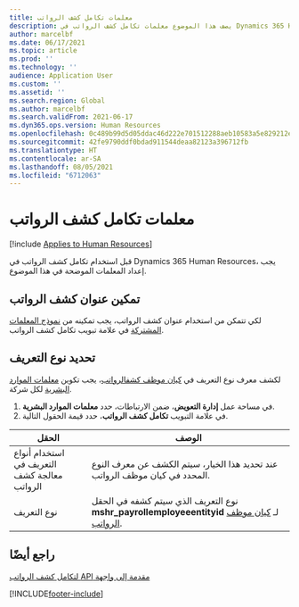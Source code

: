 ```yaml
---
title: معلمات تكامل كشف الرواتب
description: يصف هذا الموضوع معلمات تكامل كشف الرواتب في Dynamics 365 Human Resources.
author: marcelbf
ms.date: 06/17/2021
ms.topic: article
ms.prod: ''
ms.technology: ''
audience: Application User
ms.custom: ''
ms.assetid: ''
ms.search.region: Global
ms.author: marcelbf
ms.search.validFrom: 2021-06-17
ms.dyn365.ops.version: Human Resources
ms.openlocfilehash: 0c489b99d5d05ddac46d222e701512288aeb10583a5e829212e0e1c924622f16
ms.sourcegitcommit: 42fe9790ddf0bdad911544deaa82123a396712fb
ms.translationtype: HT
ms.contentlocale: ar-SA
ms.lasthandoff: 08/05/2021
ms.locfileid: "6712063"
---
```

# <a name="payroll-integration-parameters"></a>معلمات تكامل كشف الرواتب

[!include [Applies to Human Resources](../includes/applies-to-hr.md)]

قبل استخدام تكامل كشف الرواتب في Dynamics 365 Human Resources، يجب إعداد المعلمات الموضحة في هذا الموضوع.

## <a name="enable-payroll-address"></a>تمكين عنوان كشف الرواتب

لكي تتمكن من استخدام عنوان كشف الرواتب، يجب تمكينه من [نموذج المعلمات المشتركة](hr-setup-shared-parameters.md) في علامة تبويب تكامل كشف الرواتب.

## <a name="define-the-identification-type"></a>تحديد نوع التعريف

لكشف معرف نوع التعريف في [كيان موظف كشفالرواتب](hr-admin-integration-payroll-api-payroll-employee.md)، يجب تكوين [معلمات الموارد البشرية](hr-setup-shared-parameters.md) لكل شركة.

1. في مساحة عمل **إدارة التعويض**، ضمن الارتباطات، حدد **معلمات الموارد البشرية**. 
2. في علامة التبويب **تكامل كشف الرواتب**، حدد قيمة الحقول التالية.

| الحقل | الوصف |
| --- | --- |
| استخدام أنواع التعريف في معالجة كشف الرواتب | عند تحديد هذا الخيار، سيتم الكشف عن معرف النوع المحدد في كيان موظف الرواتب. |
| نوع التعريف | نوع التعريف الذي سيتم كشفه في الحقل **mshr_payrollemployeeentityid** لـ [كيان موظف الرواتب](hr-admin-integration-payroll-api-payroll-employee.md). |

## <a name="see-also"></a>راجع أيضًا

[‏‫مقدمة إلى واجهة API لتكامل كشف الرواتب](hr-admin-integration-payroll-api-introduction.md)

[!INCLUDE[footer-include](../includes/footer-banner.md)]
